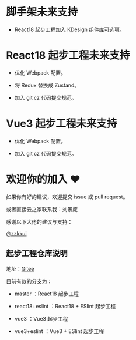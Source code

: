 # 脚手架未来支持

- React18 起步工程加入 KDesign 组件库可选项。

# React18 起步工程未来支持

- 优化 Webpack 配置。

- 将 Redux 替换成 Zustand。

- 加入 git cz 代码提交规范。

# Vue3 起步工程未来支持

- 优化 Webpack 配置。

- 加入 git cz 代码提交规范。

# 欢迎你的加入 ❤️

如果你有好的建议，欢迎提交 issue 或 pull request。

或者直接云之家联系我：刘景庞

感谢以下大佬的建议与支持：

[@zzkkui](https://gitee.com/Quintus-Peng)

## 起步工程仓库说明

地址：[Gitee](https://gitee.com/pangzong/kingdee-cosmic)

目前有效的分支为：

- master ：React18 起步工程

- react18+eslint ：React18 + ESlint 起步工程

- vue3 ：Vue3 起步工程

- vue3+eslint ：Vue3 + ESlint 起步工程
